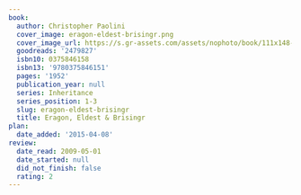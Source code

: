 ```yaml
---
book:
  author: Christopher Paolini
  cover_image: eragon-eldest-brisingr.png
  cover_image_url: https://s.gr-assets.com/assets/nophoto/book/111x148-bcc042a9c91a29c1d680899eff700a03.png
  goodreads: '2479827'
  isbn10: 0375846158
  isbn13: '9780375846151'
  pages: '1952'
  publication_year: null
  series: Inheritance
  series_position: 1-3
  slug: eragon-eldest-brisingr
  title: Eragon, Eldest & Brisingr
plan:
  date_added: '2015-04-08'
review:
  date_read: 2009-05-01
  date_started: null
  did_not_finish: false
  rating: 2
---
```

